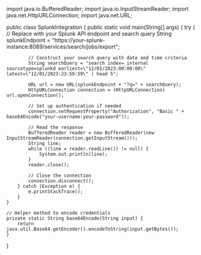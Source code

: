 import java.io.BufferedReader;
import java.io.InputStreamReader;
import java.net.HttpURLConnection;
import java.net.URL;

public class SplunkIntegration {
    public static void main(String[] args) {
        try {
            // Replace with your Splunk API endpoint and search query
            String splunkEndpoint = "https://your-splunk-instance:8089/services/search/jobs/export";

            // Construct your search query with date and time criteria
            String searchQuery = "search index=_internal sourcetype=splunkd earliest=\"12/01/2023:00:00:00\" latest=\"12/01/2023:23:59:59\" | head 5";

            URL url = new URL(splunkEndpoint + "?q=" + searchQuery);
            HttpURLConnection connection = (HttpURLConnection) url.openConnection();

            // Set up authentication if needed
            connection.setRequestProperty("Authorization", "Basic " + base64Encode("your-username:your-password"));

            // Read the response
            BufferedReader reader = new BufferedReader(new InputStreamReader(connection.getInputStream()));
            String line;
            while ((line = reader.readLine()) != null) {
                System.out.println(line);
            }
            reader.close();

            // Close the connection
            connection.disconnect();
        } catch (Exception e) {
            e.printStackTrace();
        }
    }

    // Helper method to encode credentials
    private static String base64Encode(String input) {
        return java.util.Base64.getEncoder().encodeToString(input.getBytes());
    }
}
